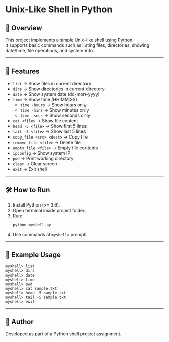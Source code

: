 # Unix-Like Shell in Python

## 📌 Overview
This project implements a simple Unix-like shell using Python.  
It supports basic commands such as listing files, directories, showing date/time, file operations, and system info.

---

## 🚀 Features
- `list` → Show files in current directory
- `dirs` → Show directories in current directory
- `date` → Show system date (dd-mon-yyyy)
- `time` → Show time (HH:MM:SS)
  - `time -hours` → Show hours only
  - `time -mins` → Show minutes only
  - `time -secs` → Show seconds only
- `cat <file>` → Show file content
- `head -5 <file>` → Show first 5 lines
- `tail -5 <file>` → Show last 5 lines
- `copy_file <src> <dest>` → Copy file
- `remove_file <file>` → Delete file
- `empty_file <file>` → Empty file contents
- `ipconfig` → Show system IP
- `pwd` → Print working directory
- `clear` → Clear screen
- `exit` → Exit shell

---

## 🛠 How to Run
1. Install Python (>= 3.6).
2. Open terminal inside project folder.
3. Run:
   ```bash
   python myshell.py
   ```
4. Use commands at `myshell>` prompt.

---

## 📂 Example Usage
```
myshell> list
myshell> dirs
myshell> date
myshell> time
myshell> pwd
myshell> cat sample.txt
myshell> head -5 sample.txt
myshell> tail -5 sample.txt
myshell> exit
```

---

## 📜 Author
Developed as part of a Python shell project assignment.
